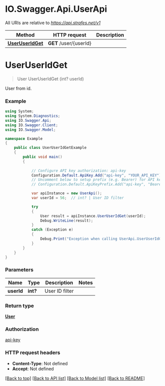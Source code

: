 # IO.Swagger.Api.UserApi

All URIs are relative to *https://api.strafes.net/v1*

Method | HTTP request | Description
------------- | ------------- | -------------
[**UserUserIdGet**](UserApi.md#useruseridget) | **GET** /user/{userId} | 


<a name="useruseridget"></a>
# **UserUserIdGet**
> User UserUserIdGet (int? userId)



User from id.

### Example
```csharp
using System;
using System.Diagnostics;
using IO.Swagger.Api;
using IO.Swagger.Client;
using IO.Swagger.Model;

namespace Example
{
    public class UserUserIdGetExample
    {
        public void main()
        {
            
            // Configure API key authorization: api-key
            Configuration.Default.ApiKey.Add("api-key", "YOUR_API_KEY");
            // Uncomment below to setup prefix (e.g. Bearer) for API key, if needed
            // Configuration.Default.ApiKeyPrefix.Add("api-key", "Bearer");

            var apiInstance = new UserApi();
            var userId = 56;  // int? | User ID filter

            try
            {
                User result = apiInstance.UserUserIdGet(userId);
                Debug.WriteLine(result);
            }
            catch (Exception e)
            {
                Debug.Print("Exception when calling UserApi.UserUserIdGet: " + e.Message );
            }
        }
    }
}
```

### Parameters

Name | Type | Description  | Notes
------------- | ------------- | ------------- | -------------
 **userId** | **int?**| User ID filter | 

### Return type

[**User**](User.md)

### Authorization

[api-key](../README.md#api-key)

### HTTP request headers

 - **Content-Type**: Not defined
 - **Accept**: Not defined

[[Back to top]](#) [[Back to API list]](../README.md#documentation-for-api-endpoints) [[Back to Model list]](../README.md#documentation-for-models) [[Back to README]](../README.md)

